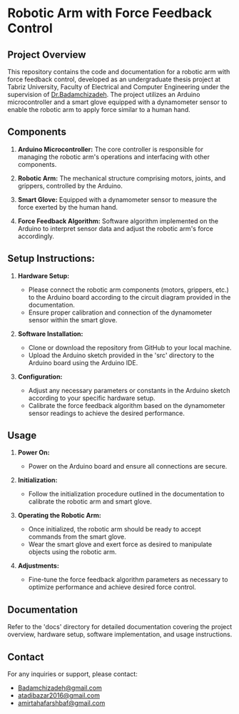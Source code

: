 # Robotic Arm with Force Feedback Control



## Project Overview

This repository contains the code and documentation for a robotic arm with force feedback control, developed as an undergraduate thesis project at Tabriz University, Faculty of Electrical and Computer Engineering under the supervision of [Dr.Badamchizadeh](https://scholar.google.com/citations?user=edtNtXAAAAAJ&hl=en). The project utilizes an Arduino microcontroller and a smart glove equipped with a dynamometer sensor to enable the robotic arm to apply force similar to a human hand.



## Components

1. **Arduino Microcontroller:** The core controller is responsible for managing the robotic arm's operations and interfacing with other components.

2. **Robotic Arm:** The mechanical structure comprising motors, joints, and grippers, controlled by the Arduino.

3. **Smart Glove:** Equipped with a dynamometer sensor to measure the force exerted by the human hand.

4. **Force Feedback Algorithm:** Software algorithm implemented on the Arduino to interpret sensor data and adjust the robotic arm's force accordingly.



## Setup Instructions:

1. **Hardware Setup:**
   - Please connect the robotic arm components (motors, grippers, etc.) to the Arduino board according to the circuit diagram provided in the documentation.
   - Ensure proper calibration and connection of the dynamometer sensor within the smart glove.

2. **Software Installation:**
   - Clone or download the repository from GitHub to your local machine.
   - Upload the Arduino sketch provided in the 'src' directory to the Arduino board using the Arduino IDE.

3. **Configuration:**
   - Adjust any necessary parameters or constants in the Arduino sketch according to your specific hardware setup.
   - Calibrate the force feedback algorithm based on the dynamometer sensor readings to achieve the desired performance.



## Usage

1. **Power On:**
   - Power on the Arduino board and ensure all connections are secure.

2. **Initialization:**
   - Follow the initialization procedure outlined in the documentation to calibrate the robotic arm and smart glove.

3. **Operating the Robotic Arm:**
   - Once initialized, the robotic arm should be ready to accept commands from the smart glove.
   - Wear the smart glove and exert force as desired to manipulate objects using the robotic arm.

4. **Adjustments:**
   - Fine-tune the force feedback algorithm parameters as necessary to optimize performance and achieve desired force control.



## Documentation

Refer to the 'docs' directory for detailed documentation covering the project overview, hardware setup, software implementation, and usage instructions.



## Contact

For any inquiries or support, please contact:
- [Badamchizadeh@gmail.com](https://Badamchizadeh@gmail.com)
- [atadibazar2016@gmail.com](https://atadibazar2016@gmail.com)
- [amirtahafarshbaf@gmail.com](https://amirtahafarshbaf@gmail.com)



